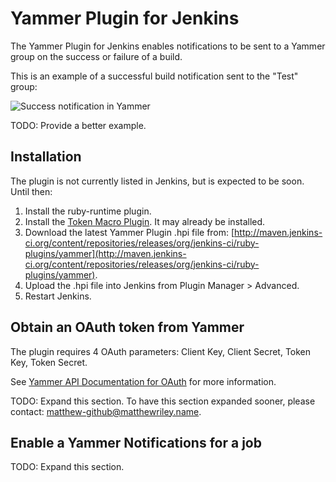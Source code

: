 # Yammer Plugin for Jenkins

The Yammer Plugin for Jenkins enables notifications to be sent to a Yammer group on the success or failure of a build.

This is an example of a successful build notification sent to the "Test" group:

![Success notification in Yammer](https://github.com/mattriley/yammer-plugin-for-jenkins/raw/master/readme/success_notification_in_yammer.png)

TODO: Provide a better example.

## Installation

The plugin is not currently listed in Jenkins, but is expected to be soon. Until then:

1. Install the ruby-runtime plugin.
2. Install the [Token Macro Plugin](https://wiki.jenkins-ci.org/display/JENKINS/Token+Macro+Plugin). It may already be installed.
3. Download the latest Yammer Plugin .hpi file from: [http://maven.jenkins-ci.org/content/repositories/releases/org/jenkins-ci/ruby-plugins/yammer](http://maven.jenkins-ci.org/content/repositories/releases/org/jenkins-ci/ruby-plugins/yammer).
4. Upload the .hpi file into Jenkins from Plugin Manager > Advanced.
5. Restart Jenkins.

## Obtain an OAuth token from Yammer

The plugin requires 4 OAuth parameters: Client Key, Client Secret, Token Key, Token Secret.

See [Yammer API Documentation for OAuth](https://developer.yammer.com/api/#oauth) for more information.

TODO: Expand this section. To have this section expanded sooner, please contact: matthew-github@matthewriley.name.

## Enable a Yammer Notifications for a job

TODO: Expand this section.
